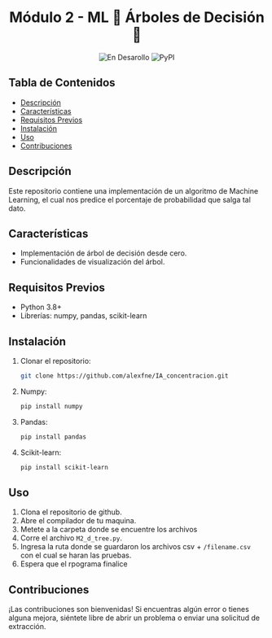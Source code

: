 <h1 align="center"> Módulo 2 - ML 🌳 Árboles de Decisión 🌳 </h1> 

<div align="center">
  
![En Desarollo](https://img.shields.io/badge/STATUS-EN%20DESAROLLO-green)
![PyPI](https://img.shields.io/pypi/v/customtkinter)

</div>

## Tabla de Contenidos

- [Descripción](#descripción)
- [Características](#características)
- [Requisitos Previos](#requisitos-previos)
- [Instalación](#instalación)
- [Uso](#uso)
- [Contribuciones](#contribuciones)

## Descripción

Este repositorio contiene una implementación de un algoritmo de Machine Learning, el cual nos predice el porcentaje de probabilidad que salga tal dato.

## Características

- Implementación de árbol de decisión desde cero.
- Funcionalidades de visualización del árbol.

## Requisitos Previos

- Python 3.8+
- Librerías: numpy, pandas, scikit-learn

## Instalación

1. Clonar el repositorio:
   ```bash
   git clone https://github.com/alexfne/IA_concentracion.git

2. Numpy:
   ```bash
   pip install numpy
   
4. Pandas:
   ```bash
   pip install pandas
   
5. Scikit-learn:
   ```bash
   pip install scikit-learn

## Uso

1. Clona el repositorio de github.
2. Abre el compilador de tu maquina.
3. Metete a la carpeta donde se encuentre los archivos
4. Corre el archivo `M2_d_tree.py`.
5. Ingresa la ruta donde se guardaron los archivos csv + `/filename.csv` con el cual se haran las pruebas.
6. Espera que el rpograma finalice

## Contribuciones

¡Las contribuciones son bienvenidas! Si encuentras algún error o tienes alguna mejora, siéntete libre de abrir un problema o enviar una solicitud de extracción.
